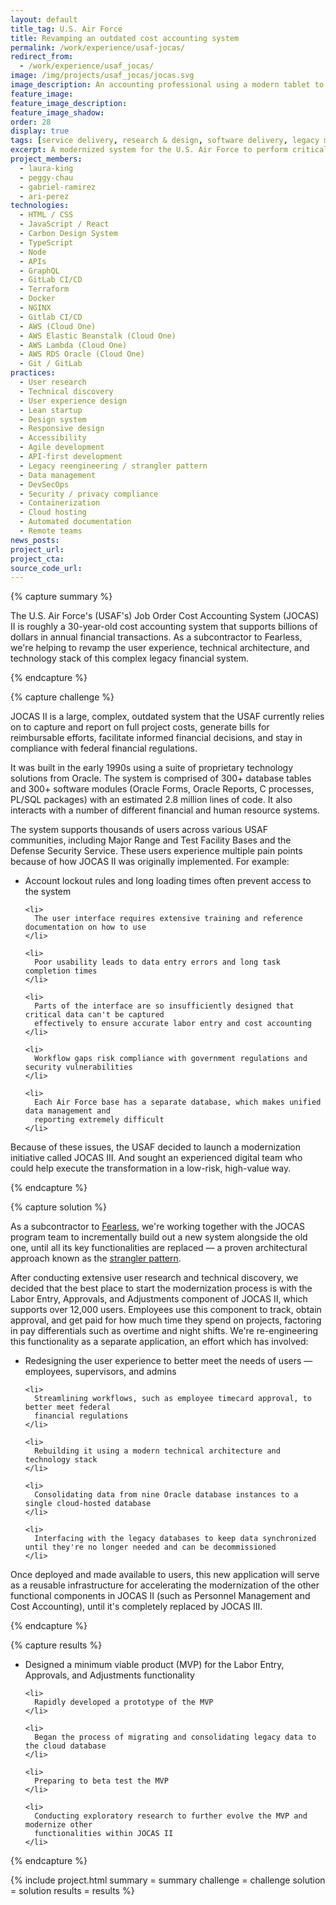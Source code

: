 ```yaml
---
layout: default
title_tag: U.S. Air Force
title: Revamping an outdated cost accounting system
permalink: /work/experience/usaf-jocas/
redirect_from:
  - /work/experience/usaf_jocas/
image: /img/projects/usaf_jocas/jocas.svg
image_description: An accounting professional using a modern tablet to perform accounting functions, with an old desktop system in the background.
feature_image:
feature_image_description:
feature_image_shadow:
order: 28
display: true
tags: [service delivery, research & design, software delivery, legacy modernization, devops, cloud & platforms, data & analytics, apis, security & privacy, defense, air force, laura king, peggy chau, gabriel ramirez, ari perez]
excerpt: A modernized system for the U.S. Air Force to perform critical cost accounting functions.
project_members:
  - laura-king
  - peggy-chau
  - gabriel-ramirez
  - ari-perez
technologies:
  - HTML / CSS
  - JavaScript / React
  - Carbon Design System
  - TypeScript
  - Node
  - APIs
  - GraphQL
  - GitLab CI/CD
  - Terraform
  - Docker
  - NGINX
  - Gitlab CI/CD
  - AWS (Cloud One)
  - AWS Elastic Beanstalk (Cloud One)
  - AWS Lambda (Cloud One)
  - AWS RDS Oracle (Cloud One)
  - Git / GitLab
practices:
  - User research
  - Technical discovery
  - User experience design
  - Lean startup
  - Design system
  - Responsive design
  - Accessibility
  - Agile development
  - API-first development
  - Legacy reengineering / strangler pattern
  - Data management
  - DevSecOps
  - Security / privacy compliance
  - Containerization
  - Cloud hosting
  - Automated documentation
  - Remote teams
news_posts:
project_url:
project_cta:
source_code_url:
---
```


{% capture summary %}
  <p>
    The U.S. Air Force's (USAF's) Job Order Cost Accounting System (JOCAS) II is
    roughly a 30-year-old cost accounting system that supports billions of dollars
    in annual financial transactions. As a subcontractor to Fearless, we're helping
    to revamp the user experience, technical architecture, and technology stack of
    this complex legacy financial system.
  </p>
{% endcapture %}

{% capture challenge %}
  <p>
    JOCAS II is a large, complex, outdated system that the USAF currently relies on to
    capture and report on full project costs, generate bills for reimbursable efforts,
    facilitate informed financial decisions, and stay in compliance with federal
    financial regulations.
  </p>

  <p>
    It was built in the early 1990s using a suite of proprietary technology solutions from Oracle.
    The system is comprised of 300+ database tables and 300+ software modules (Oracle Forms,
    Oracle Reports, C processes, PL/SQL packages) with an estimated 2.8 million lines of code.
    It also interacts with a number of different financial and human resource systems.
  </p>

  <p>
    The system supports thousands of users across various USAF communities, including Major
    Range and Test Facility Bases and the Defense Security Service. These users experience
    multiple pain points because of how JOCAS II was originally implemented. For example:
  </p>

  <ul>
    <li>
      Account lockout rules and long loading times often prevent access to the system
    </li>

    <li>
      The user interface requires extensive training and reference documentation on how to use
    </li>

    <li>
      Poor usability leads to data entry errors and long task completion times
    </li>

    <li>
      Parts of the interface are so insufficiently designed that critical data can't be captured
      effectively to ensure accurate labor entry and cost accounting
    </li>

    <li>
      Workflow gaps risk compliance with government regulations and security vulnerabilities
    </li>

    <li>
      Each Air Force base has a separate database, which makes unified data management and
      reporting extremely difficult
    </li>
  </ul>

  <p>
    Because of these issues, the USAF decided to launch a modernization initiative called
    JOCAS III. And sought an experienced digital team who could help execute the transformation
    in a low-risk, high-value way.
  </p>
{% endcapture %}

{% capture solution %}
  <p>
    As a subcontractor to <a href="https://fearless.tech/">Fearless</a>, we're working together
    with the JOCAS program team to incrementally build out a new system alongside the old one,
    until all its key functionalities are replaced &mdash; a proven architectural approach known
    as the <a href="https://martinfowler.com/bliki/StranglerFigApplication.html">strangler pattern</a>.
  </p>

  <p>
    After conducting extensive user research and technical discovery, we decided that
    the best place to start the modernization process is with the Labor Entry, Approvals,
    and Adjustments component of JOCAS II, which supports over 12,000 users. Employees
    use this component to track, obtain approval, and get paid for how much time they
    spend on projects, factoring in pay differentials such as overtime and night shifts.
    We're re-engineering this functionality as a separate application, an effort which
    has involved:
  </p>

  <ul>
    <li>
      Redesigning the user experience to better meet the needs of users &mdash; employees,
      supervisors, and admins
    </li>

    <li>
      Streamlining workflows, such as employee timecard approval, to better meet federal
      financial regulations
    </li>

    <li>
      Rebuilding it using a modern technical architecture and technology stack
    </li>

    <li>
      Consolidating data from nine Oracle database instances to a single cloud-hosted database
    </li>

    <li>
      Interfacing with the legacy databases to keep data synchronized until they're no longer needed and can be decommissioned
    </li>
  </ul>

  <p>
    Once deployed and made available to users, this new application will serve as a
    reusable infrastructure for accelerating the modernization of the other functional
    components in JOCAS II (such as Personnel Management and Cost Accounting), until it's
    completely replaced by JOCAS III.
  </p>
{% endcapture %}

{% capture results %}
  <ul>
    <li>
      Designed a minimum viable product (MVP) for the Labor Entry, Approvals, and
      Adjustments functionality
    </li>

    <li>
      Rapidly developed a prototype of the MVP
    </li>

    <li>
      Began the process of migrating and consolidating legacy data to the cloud database
    </li>

    <li>
      Preparing to beta test the MVP
    </li>

    <li>
      Conducting exploratory research to further evolve the MVP and modernize other
      functionalities within JOCAS II
    </li>
  </ul>
{% endcapture %}

{% include project.html
  summary = summary
  challenge = challenge
  solution = solution
  results = results
%}
